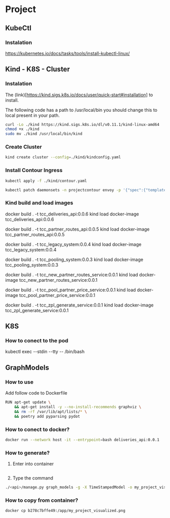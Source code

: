 # Project

## KubeCtl

### Instalation

https://kubernetes.io/docs/tasks/tools/install-kubectl-linux/

## Kind - K8S - Cluster

### Instalation

The (link)[https://kind.sigs.k8s.io/docs/user/quick-start#installation] to install.

The following code has a path to /usr/local/bin you should change this to local present in your path.

```bash
curl -Lo ./kind https://kind.sigs.k8s.io/dl/v0.11.1/kind-linux-amd64
chmod +x ./kind
sudo mv ./kind /usr/local/bin/kind
```

### Create Cluster

```bash
kind create cluster --config=./kind/kindconfig.yaml
``` 

### Install Contour Ingress

```bash
kubectl apply -f ./kind/contour.yaml

kubectl patch daemonsets -n projectcontour envoy -p '{"spec":{"template":{"spec":{"nodeSelector":{"ingress-ready":"true"},"tolerations":[{"key":"node-role.kubernetes.io/master","operator":"Equal","effect":"NoSchedule"}]}}}}'

```

### Kind build and load images

 docker build . -t tcc_deliveries_api:0.0.6
 kind load docker-image tcc_deliveries_api:0.0.6

docker build . -t tcc_partner_routes_api:0.0.5
kind load docker-image tcc_partner_routes_api:0.0.5

docker build . -t tcc_legacy_system:0.0.4
kind load docker-image tcc_legacy_system:0.0.4

docker build . -t tcc_pooling_system:0.0.3
kind load docker-image tcc_pooling_system:0.0.3

docker build . -t tcc_new_partner_routes_service:0.0.1
kind load docker-image tcc_new_partner_routes_service:0.0.1

docker build . -t tcc_pool_partner_price_service:0.0.1
kind load docker-image tcc_pool_partner_price_service:0.0.1

docker build . -t tcc_zpl_generate_service:0.0.1
kind load docker-image tcc_zpl_generate_service:0.0.1

## K8S

### How to conect to the pod

kubectl exec --stdin --tty <pod-name> -- /bin/bash

## GraphModels

### How to use

Add follow code to Dockerfile

```bash
RUN apt-get update \
    && apt-get install -y --no-install-recommends graphviz \
    && rm -rf /var/lib/apt/lists/* \
    && poetry add pyparsing pydot
```

### How to conect to docker?

```bash
docker run --network host -it --entrypoint=bash deliveries_api:0.0.1
```

### How to generate?

1. Enter into container

```bash

```

2. Type the command

```bash
./<api>/manage.py graph_models -g -X TimeStampedModel -o my_project_visualized.png
```

### How to copy from container?

```bash
docker cp b278c7bffe49:/app/my_project_visualized.png
```
